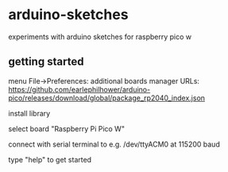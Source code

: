 # arduino-sketches
experiments with arduino sketches for raspberry pico w

## getting started
menu File->Preferences: additional boards manager URLs: https://github.com/earlephilhower/arduino-pico/releases/download/global/package_rp2040_index.json

install library

select board "Raspberry Pi Pico W"

connect with serial terminal to e.g. /dev/ttyACM0 at 115200 baud

type "help" to get started

